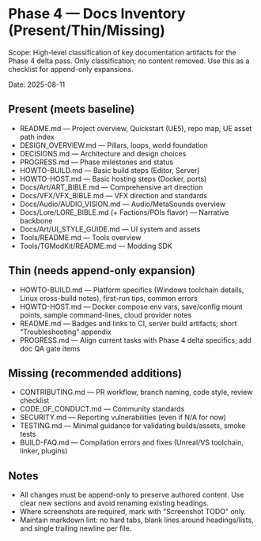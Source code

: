 # Phase 4 — Docs Inventory (Present/Thin/Missing)

Scope: High-level classification of key documentation artifacts for the Phase 4 delta pass. Only classification; no content removed. Use this as a checklist for append-only expansions.

Date: 2025-08-11

## Present (meets baseline)

- README.md — Project overview, Quickstart (UE5), repo map, UE asset path index
- DESIGN_OVERVIEW.md — Pillars, loops, world foundation
- DECISIONS.md — Architecture and design choices
- PROGRESS.md — Phase milestones and status
- HOWTO-BUILD.md — Basic build steps (Editor, Server)
- HOWTO-HOST.md — Basic hosting steps (Docker, ports)
- Docs/Art/ART_BIBLE.md — Comprehensive art direction
- Docs/VFX/VFX_BIBLE.md — VFX direction and standards
- Docs/Audio/AUDIO_VISION.md — Audio/MetaSounds overview
- Docs/Lore/LORE_BIBLE.md (+ Factions/POIs flavor) — Narrative backbone
- Docs/Art/UI_STYLE_GUIDE.md — UI system and assets
- Tools/README.md — Tools overview
- Tools/TGModKit/README.md — Modding SDK

## Thin (needs append-only expansion)

- HOWTO-BUILD.md — Platform specifics (Windows toolchain details, Linux cross-build notes), first-run tips, common errors
- HOWTO-HOST.md — Docker compose env vars, save/config mount points, sample command-lines, cloud provider notes
- README.md — Badges and links to CI, server build artifacts; short “Troubleshooting” appendix
- PROGRESS.md — Align current tasks with Phase 4 delta specifics; add doc QA gate items

## Missing (recommended additions)

- CONTRIBUTING.md — PR workflow, branch naming, code style, review checklist
- CODE_OF_CONDUCT.md — Community standards
- SECURITY.md — Reporting vulnerabilities (even if N/A for now)
- TESTING.md — Minimal guidance for validating builds/assets, smoke tests
- BUILD-FAQ.md — Compilation errors and fixes (Unreal/VS toolchain, linker, plugins)

## Notes

- All changes must be append-only to preserve authored content. Use clear new sections and avoid renaming existing headings.
- Where screenshots are required, mark with "Screenshot TODO" only.
- Maintain markdown lint: no hard tabs, blank lines around headings/lists, and single trailing newline per file.
